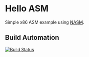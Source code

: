 # Hello ASM

Simple x86 ASM example using [NASM](https://www.nasm.us/).

## Build Automation

[![Build Status](https://github.com/joamag/hello_asm/workflows/Main%20Workflow/badge.svg)](https://github.com/joamag/hello_asm/actions)
